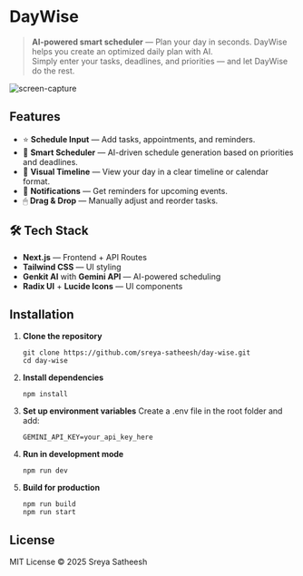 # DayWise

> **AI-powered smart scheduler** — Plan your day in seconds.
DayWise helps you create an optimized daily plan with AI.  
Simply enter your tasks, deadlines, and priorities — and let DayWise do the rest.

![screen-capture](https://github.com/user-attachments/assets/9b67c12f-6b27-4d22-abe3-0eaa2a74b862)

## Features

- ⭐ **Schedule Input** — Add tasks, appointments, and reminders.  
- 🤖 **Smart Scheduler** — AI-driven schedule generation based on priorities and deadlines.  
- 📅 **Visual Timeline** — View your day in a clear timeline or calendar format.  
- 🔔 **Notifications** — Get reminders for upcoming events.  
- 🖱 **Drag & Drop** — Manually adjust and reorder tasks.

## 🛠 Tech Stack

- **Next.js** — Frontend + API Routes  
- **Tailwind CSS** — UI styling  
- **Genkit AI** with **Gemini API** — AI-powered scheduling  
- **Radix UI** + **Lucide Icons** — UI components  

## Installation

1. **Clone the repository**
   ```
   git clone https://github.com/sreya-satheesh/day-wise.git
   cd day-wise
   ```
2. **Install dependencies**
   ```
   npm install
   ```
4. **Set up environment variables**
   Create a .env file in the root folder and add:
   ```
   GEMINI_API_KEY=your_api_key_here
    ```
4. **Run in development mode**
   ```
   npm run dev
   ```
5. **Build for production**
   ```
   npm run build
   npm run start
   ```

## License
MIT License © 2025 Sreya Satheesh
